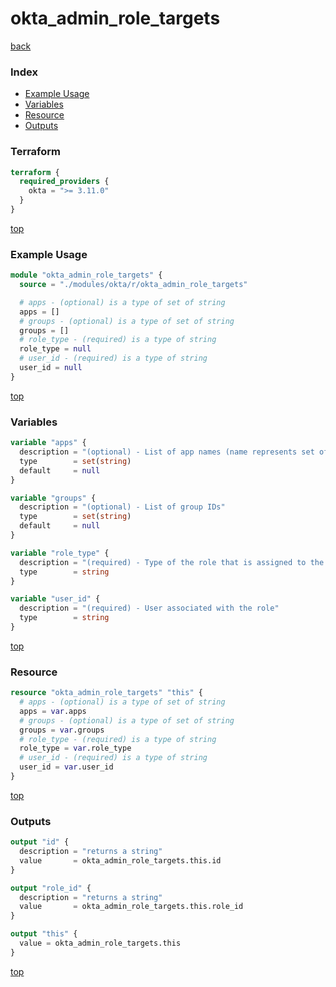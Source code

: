 # okta_admin_role_targets

[back](../okta.md)

### Index

- [Example Usage](#example-usage)
- [Variables](#variables)
- [Resource](#resource)
- [Outputs](#outputs)

### Terraform

```terraform
terraform {
  required_providers {
    okta = ">= 3.11.0"
  }
}
```

[top](#index)

### Example Usage

```terraform
module "okta_admin_role_targets" {
  source = "./modules/okta/r/okta_admin_role_targets"

  # apps - (optional) is a type of set of string
  apps = []
  # groups - (optional) is a type of set of string
  groups = []
  # role_type - (required) is a type of string
  role_type = null
  # user_id - (required) is a type of string
  user_id = null
}
```

[top](#index)

### Variables

```terraform
variable "apps" {
  description = "(optional) - List of app names (name represents set of app instances) or a combination of app name and app instance ID (like 'salesforce' or 'facebook.0oapsqQ6dv19pqyEo0g3')"
  type        = set(string)
  default     = null
}

variable "groups" {
  description = "(optional) - List of group IDs"
  type        = set(string)
  default     = null
}

variable "role_type" {
  description = "(required) - Type of the role that is assigned to the user and supports optional targets"
  type        = string
}

variable "user_id" {
  description = "(required) - User associated with the role"
  type        = string
}
```

[top](#index)

### Resource

```terraform
resource "okta_admin_role_targets" "this" {
  # apps - (optional) is a type of set of string
  apps = var.apps
  # groups - (optional) is a type of set of string
  groups = var.groups
  # role_type - (required) is a type of string
  role_type = var.role_type
  # user_id - (required) is a type of string
  user_id = var.user_id
}
```

[top](#index)

### Outputs

```terraform
output "id" {
  description = "returns a string"
  value       = okta_admin_role_targets.this.id
}

output "role_id" {
  description = "returns a string"
  value       = okta_admin_role_targets.this.role_id
}

output "this" {
  value = okta_admin_role_targets.this
}
```

[top](#index)